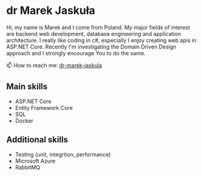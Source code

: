 # dr Marek Jaskuła
Hi, my name is Marek and I come from Poland. My major fields of interest are backend web development, database engineering and application architecture. I really like coding in c#, especially I enjoy creating web apis in ASP.NET Core. Recently I'm investigating the Domain Driven Design approach and I strongly encourage You to do the same. 

📫 How to reach me: [dr-marek-jaskula](https://www.linkedin.com/in/dr-marek-jaskula/)

## Main skills 
* ASP.NET Core
* Entity Framework Core 
* SQL
* Docker

## Additional skills
* Testing (unit, integrtion, performance)
* Microsoft Azure
* RabbitMQ